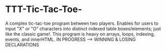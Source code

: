 # TTT-Tic-Tac-Toe-
A complex tic-tac-toe program between two players. Enables for users to input "X" or "O" characters into distinct indexed table boxes/elements; just like the classic game!. This program is heavy on arrays, loops, indexing, events, and innerHTML. IN PROGRESS --> WINNING &amp; LOSING DECLARATIONS
